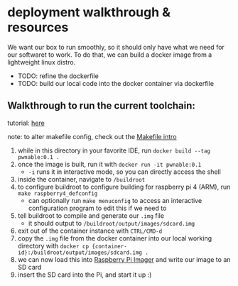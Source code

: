 # deployment walkthrough & resources

 We want our box to run smoothly, so it should only have what we need for our softwaret to work.
 To do that, we can build a docker image from a lightweight linux distro.
 - TODO: refine the dockerfile
 - TODO: build our local code into the docker container via dockerfile
    

 <!-- [buildroot manual](https://buildroot.org/downloads/manual/manual.html) -->

## Walkthrough to run the current toolchain:
tutorial: [here](https://learnraspberrypi.com/2020/08/03/build-buildroot-image-for-raspberry-pi-using-docker/)

note: to alter makefile config, check out the [Makefile intro](https://www.gnu.org/software/make/manual/html_node/Introduction.html)
1. while in this directory in your favorite IDE, run `docker build --tag pwnable:0.1 .`
2. once the image is built, run it with `docker run -it pwnable:0.1`
    - `-i` runs it in interactive mode, so you can directly access the shell
3. inside the container, navigate to `/buildroot`
4. to configure buildroot to configure building for raspberry pi 4 (ARM), run `make raspberry4_defconfig`
    - can optionally run `make menuconfig` to access an interactive configuration program to edit this if we need to
5. tell buildroot to compile and generate our `.img` file
    - it should output to `/buildroot/output/images/sdcard.img`
6. exit out of the container instance with `CTRL/CMD-d`
7. copy the `.img` file from the docker container into our local working directory with `docker cp {container-id}:/buildroot/output/images/sdcard.img .`
8. we can now load this into [Raspberry Pi Imager](https://www.raspberrypi.org/software/) and write our image to an SD card
9. insert the SD card into the Pi, and start it up :)
